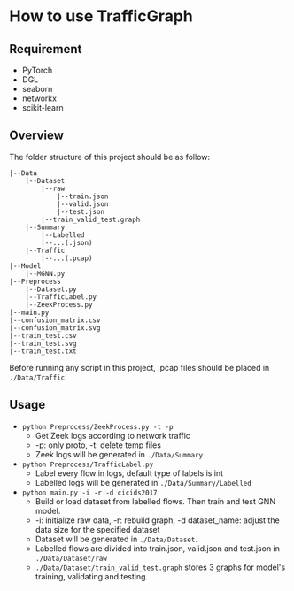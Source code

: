 # How to use TrafficGraph

## Requirement

- PyTorch
- DGL
- seaborn
- networkx
- scikit-learn

## Overview

The folder structure of this project should be as follow:

```text
|--Data
    |--Dataset
        |--raw
            |--train.json
            |--valid.json
            |--test.json
        |--train_valid_test.graph
    |--Summary
        |--Labelled
        |--...(.json)
    |--Traffic
        |--...(.pcap)
|--Model
    |--MGNN.py
|--Preprocess
    |--Dataset.py
    |--TrafficLabel.py
    |--ZeekProcess.py
|--main.py
|--confusion_matrix.csv
|--confusion_matrix.svg
|--train_test.csv
|--train_test.svg
|--train_test.txt
```

Before running any script in this project, .pcap files should be placed in `./Data/Traffic`.

## Usage

- `python Preprocess/ZeekProcess.py -t -p`
  - Get Zeek logs according to network traffic
  - -p: only proto, -t: delete temp files
  - Zeek logs will be generated in `./Data/Summary`
- `python Preprocess/TrafficLabel.py`
  - Label every flow in logs, default type of labels is int
  - Labelled logs will be generated in `./Data/Summary/Labelled`
- `python main.py -i -r -d cicids2017`
  - Build or load dataset from labelled flows. Then train and test GNN model.
  - -i: initialize raw data, -r: rebuild graph, -d dataset_name: adjust the data size for the specified dataset
  - Dataset will be generated in `./Data/Dataset`.
  - Labelled flows are divided into train.json, valid.json and test.json in `./Data/Dataset/raw`
  - `./Data/Dataset/train_valid_test.graph` stores 3 graphs for model's training, validating and testing.
